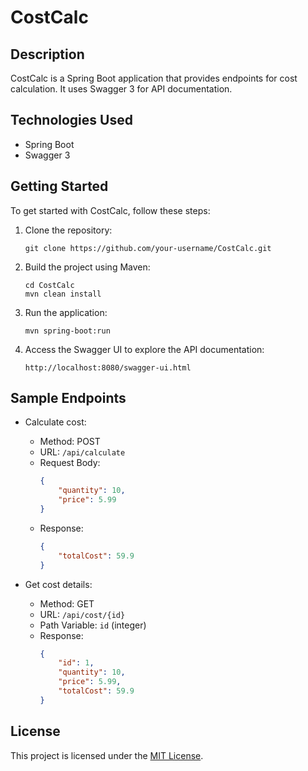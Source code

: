 # CostCalc

## Description
CostCalc is a Spring Boot application that provides endpoints for cost calculation. It uses Swagger 3 for API documentation.

## Technologies Used
- Spring Boot
- Swagger 3

## Getting Started
To get started with CostCalc, follow these steps:

1. Clone the repository:
     ```shell
     git clone https://github.com/your-username/CostCalc.git
     ```

2. Build the project using Maven:
     ```shell
     cd CostCalc
     mvn clean install
     ```

3. Run the application:
     ```shell
     mvn spring-boot:run
     ```

4. Access the Swagger UI to explore the API documentation:
     ```
     http://localhost:8080/swagger-ui.html
     ```

## Sample Endpoints
- Calculate cost:
    - Method: POST
    - URL: `/api/calculate`
    - Request Body:
        ```json
        {
            "quantity": 10,
            "price": 5.99
        }
        ```
    - Response:
        ```json
        {
            "totalCost": 59.9
        }
        ```

- Get cost details:
    - Method: GET
    - URL: `/api/cost/{id}`
    - Path Variable: `id` (integer)
    - Response:
        ```json
        {
            "id": 1,
            "quantity": 10,
            "price": 5.99,
            "totalCost": 59.9
        }
        ```

## License
This project is licensed under the [MIT License](LICENSE).

